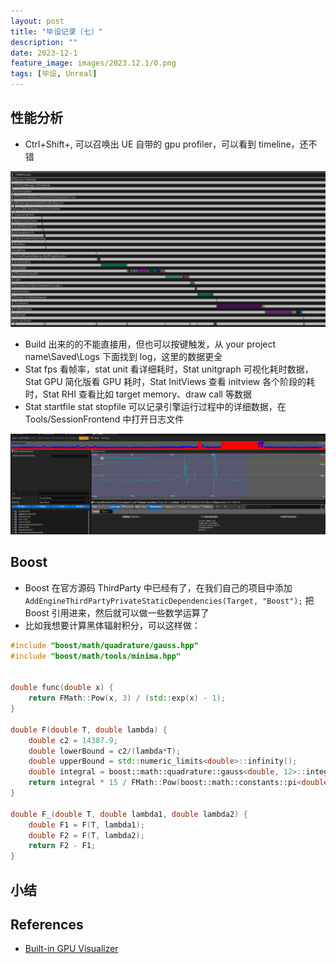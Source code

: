 ```yaml
---
layout: post
title: "毕设记录（七）"
description: ""
date: 2023-12-1
feature_image: images/2023.12.1/0.png
tags: [毕设, Unreal]
---
```


<!--more-->

## 性能分析

- Ctrl+Shift+, 可以召唤出 UE 自带的 gpu profiler，可以看到 timeline，还不错

![](../images/2023.12.1/0.png)

- Build 出来的的不能直接用，但也可以按键触发，从 your project name\Saved\Logs 下面找到 log，这里的数据更全
- Stat fps 看帧率，stat unit 看详细耗时，Stat unitgraph 可视化耗时数据，Stat GPU 简化版看 GPU 耗时，Stat InitViews 查看 initview 各个阶段的耗时，Stat RHI 查看比如 target memory、draw call 等数据
- Stat startfile stat stopfile 可以记录引擎运行过程中的详细数据，在 Tools/SessionFrontend 中打开日志文件

![](../images/2023.12.1/1.png)

## Boost

- Boost 在官方源码 ThirdParty 中已经有了，在我们自己的项目中添加 `AddEngineThirdPartyPrivateStaticDependencies(Target, "Boost");` 把 Boost 引用进来，然后就可以做一些数学运算了
- 比如我想要计算黑体辐射积分，可以这样做：

```C++
#include "boost/math/quadrature/gauss.hpp"
#include "boost/math/tools/minima.hpp"


double func(double x) {
	return FMath::Pow(x, 3) / (std::exp(x) - 1);
}

double F(double T, double lambda) {
	double c2 = 14387.9;
	double lowerBound = c2/(lambda*T);
	double upperBound = std::numeric_limits<double>::infinity();
	double integral = boost::math::quadrature::gauss<double, 12>::integrate(func, lowerBound, upperBound);
	return integral * 15 / FMath::Pow(boost::math::constants::pi<double>(), 4);
}

double F_(double T, double lambda1, double lambda2) {
	double F1 = F(T, lambda1);
	double F2 = F(T, lambda2);
	return F2 - F1;
}
```




## 小结



## References

- [Built-in GPU Visualizer](https://unrealartoptimization.github.io/book/profiling/gpu-visualizer/)